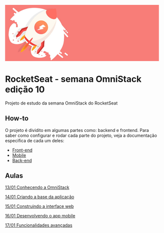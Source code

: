 ![rocket](rocket.jpg)

# RocketSeat - semana OmniStack edição 10

Projeto de estudo da semana OmniStack do RocketSeat

## How-to

O projeto é dividito em algumas partes como: backend e frontend.
Para saber como configurar e rodar cada parte do projeto, veja a documentação especifica de cada um deles:

- [Front-end](./web/README.md)
- [Mobile](./mobile/README.md)
- [Back-end](./backend/README.md)

## Aulas

[13/01 Conhecendo a OmniStack](https://youtu.be/H-z0aO5Wx00)

[14/01 Criando a base da aplicação](https://youtu.be/tqdw5KVx4ps)

[15/01 Construindo a interface web](https://youtu.be/6zqO8F6uZUM)

[16/01 Desenvolvendo o app mobile](https://youtu.be/3Re2sN2M8m8)

[17/01 Funcionalidades avançadas](https://youtu.be/SFZKupzy2Lk)